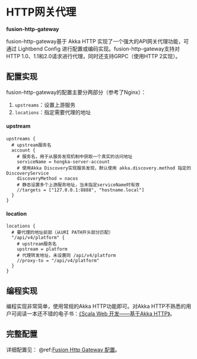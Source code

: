 # HTTP网关代理

**fusion-http-gateway**

fusion-http-gateway基于 Akka HTTP 实现了一个强大的API网关代理功能，可通过 Lightbend Config 进行配置或编码实现。fusion-http-gateway支持对HTTP 1.0、1.1和2.0请求进行代理，同时还支持GRPC（使用HTTP 2实现）。

## 配置实现

fusion-http-gateway的配置主要分两部分（参考了Nginx）：

1. `upstreams`：设置上游服务
2. `locations`：指定需要代理的地址

#### upstream

```hocon
upstreams {
  # upstream服务名
  account {
    # 服务名，用于从服务发现机制中获取一个真实的访问地址
    serviceName = hongka-server-account
    # 使用Akka Discovery实现服务发现，默认使用 akka.discovery.method 指定的DiscoveryService
    discoveryMethod = nacos
    # 静态设置多个上游服务地址，当未指定serviceName时有效
    //targets = ["127.0.0.1:8888", "hostname.local"]
  }
}
```

#### location

```hocon
locations {
  # 要代理的地址前部（从URI PATH开头部分匹配）
  "/api/v4/platform" {
    # upstream服务名
    upstream = platform
    # 代理转发地址，未设置同 /api/v4/platform
    //proxy-to = "/api/v4/platform"
  }
}
```

## 编程实现

编程实现非常简单，使用常规的Akka HTTP功能即可。对Akka HTTP不熟悉的用户可阅读一本还不错的电子书：[《Scala Web 开发——基于Akka HTTP》](https://www.yangbajing.me/scala-web-development/)。

## 完整配置

详细配置见： @ref:[Fusion Http Gateway 配置](../configuration/http-gateway.md)。
